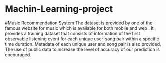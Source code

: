 # Machin-Learning-project
#Music Recommendation System
The dataset is provided by one of the famous website for  music which is available for both mobile and web . It provides a training dataset that consists of information of the first observable listening event for each unique user-song pair within a specific time duration. Metadata of each unique user and song pair is also provided. The use of public data to increase the level of accuracy of our prediction is encouraged.
